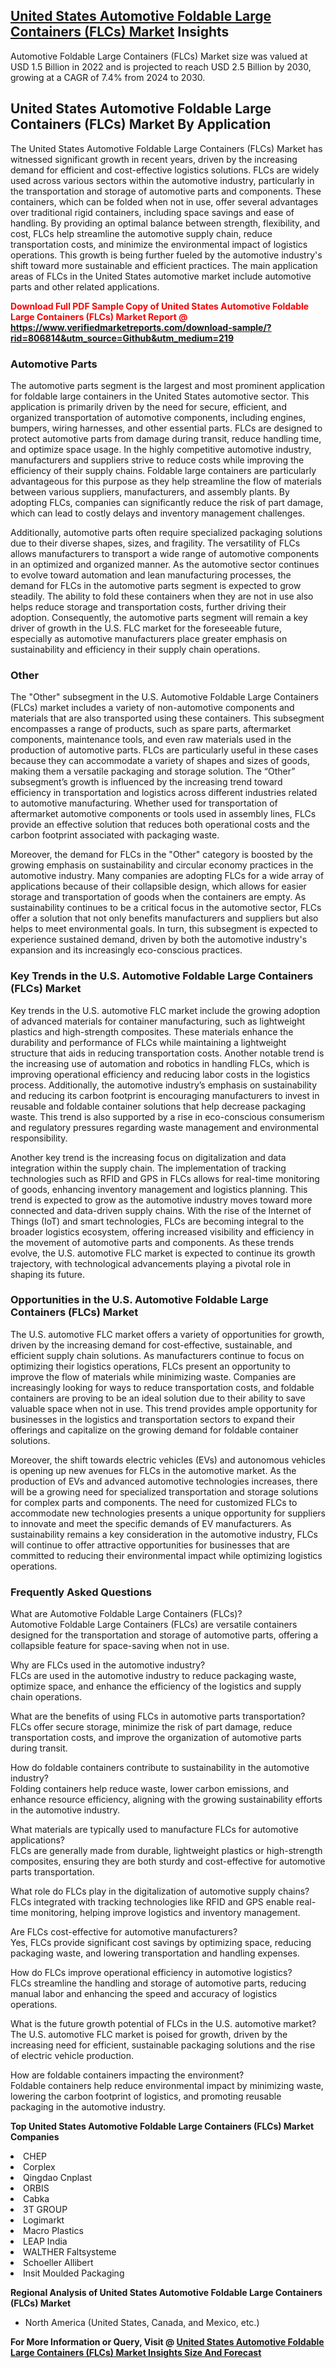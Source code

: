 <h2><a href="https://www.verifiedmarketreports.com/download-sample/?rid=806814&amp;utm_source=Github&amp;utm_medium=219" target="_blank">United States Automotive Foldable Large Containers (FLCs) Market</a> Insights</h2><p>Automotive Foldable Large Containers (FLCs) Market size was valued at USD 1.5 Billion in 2022 and is projected to reach USD 2.5 Billion by 2030, growing at a CAGR of 7.4% from 2024 to 2030.</p><p><h2>United States Automotive Foldable Large Containers (FLCs) Market By Application</h2> <p>The United States Automotive Foldable Large Containers (FLCs) Market has witnessed significant growth in recent years, driven by the increasing demand for efficient and cost-effective logistics solutions. FLCs are widely used across various sectors within the automotive industry, particularly in the transportation and storage of automotive parts and components. These containers, which can be folded when not in use, offer several advantages over traditional rigid containers, including space savings and ease of handling. By providing an optimal balance between strength, flexibility, and cost, FLCs help streamline the automotive supply chain, reduce transportation costs, and minimize the environmental impact of logistics operations. This growth is being further fueled by the automotive industry's shift toward more sustainable and efficient practices. The main application areas of FLCs in the United States automotive market include automotive parts and other related applications. <strong><p><span class=""><span style="color: #ff0000;"><strong>Download Full PDF Sample Copy of United States Automotive Foldable Large Containers (FLCs) Market Report</strong> @ </span><a href="https://www.verifiedmarketreports.com/download-sample/?rid=806814&amp;utm_source=Github&amp;utm_medium=219" target="_blank">https://www.verifiedmarketreports.com/download-sample/?rid=806814&amp;utm_source=Github&amp;utm_medium=219</a></span></p></strong></p> <h3>Automotive Parts</h3> <p>The automotive parts segment is the largest and most prominent application for foldable large containers in the United States automotive sector. This application is primarily driven by the need for secure, efficient, and organized transportation of automotive components, including engines, bumpers, wiring harnesses, and other essential parts. FLCs are designed to protect automotive parts from damage during transit, reduce handling time, and optimize space usage. In the highly competitive automotive industry, manufacturers and suppliers strive to reduce costs while improving the efficiency of their supply chains. Foldable large containers are particularly advantageous for this purpose as they help streamline the flow of materials between various suppliers, manufacturers, and assembly plants. By adopting FLCs, companies can significantly reduce the risk of part damage, which can lead to costly delays and inventory management challenges.</p> <p>Additionally, automotive parts often require specialized packaging solutions due to their diverse shapes, sizes, and fragility. The versatility of FLCs allows manufacturers to transport a wide range of automotive components in an optimized and organized manner. As the automotive sector continues to evolve toward automation and lean manufacturing processes, the demand for FLCs in the automotive parts segment is expected to grow steadily. The ability to fold these containers when they are not in use also helps reduce storage and transportation costs, further driving their adoption. Consequently, the automotive parts segment will remain a key driver of growth in the U.S. FLC market for the foreseeable future, especially as automotive manufacturers place greater emphasis on sustainability and efficiency in their supply chain operations.</p> <h3>Other</h3> <p>The "Other" subsegment in the U.S. Automotive Foldable Large Containers (FLCs) market includes a variety of non-automotive components and materials that are also transported using these containers. This subsegment encompasses a range of products, such as spare parts, aftermarket components, maintenance tools, and even raw materials used in the production of automotive parts. FLCs are particularly useful in these cases because they can accommodate a variety of shapes and sizes of goods, making them a versatile packaging and storage solution. The “Other” subsegment’s growth is influenced by the increasing trend toward efficiency in transportation and logistics across different industries related to automotive manufacturing. Whether used for transportation of aftermarket automotive components or tools used in assembly lines, FLCs provide an effective solution that reduces both operational costs and the carbon footprint associated with packaging waste.</p> <p>Moreover, the demand for FLCs in the "Other" category is boosted by the growing emphasis on sustainability and circular economy practices in the automotive industry. Many companies are adopting FLCs for a wide array of applications because of their collapsible design, which allows for easier storage and transportation of goods when the containers are empty. As sustainability continues to be a critical focus in the automotive sector, FLCs offer a solution that not only benefits manufacturers and suppliers but also helps to meet environmental goals. In turn, this subsegment is expected to experience sustained demand, driven by both the automotive industry's expansion and its increasingly eco-conscious practices.</p> <h3>Key Trends in the U.S. Automotive Foldable Large Containers (FLCs) Market</h3> <p>Key trends in the U.S. automotive FLC market include the growing adoption of advanced materials for container manufacturing, such as lightweight plastics and high-strength composites. These materials enhance the durability and performance of FLCs while maintaining a lightweight structure that aids in reducing transportation costs. Another notable trend is the increasing use of automation and robotics in handling FLCs, which is improving operational efficiency and reducing labor costs in the logistics process. Additionally, the automotive industry’s emphasis on sustainability and reducing its carbon footprint is encouraging manufacturers to invest in reusable and foldable container solutions that help decrease packaging waste. This trend is also supported by a rise in eco-conscious consumerism and regulatory pressures regarding waste management and environmental responsibility.</p> <p>Another key trend is the increasing focus on digitalization and data integration within the supply chain. The implementation of tracking technologies such as RFID and GPS in FLCs allows for real-time monitoring of goods, enhancing inventory management and logistics planning. This trend is expected to grow as the automotive industry moves toward more connected and data-driven supply chains. With the rise of the Internet of Things (IoT) and smart technologies, FLCs are becoming integral to the broader logistics ecosystem, offering increased visibility and efficiency in the movement of automotive parts and components. As these trends evolve, the U.S. automotive FLC market is expected to continue its growth trajectory, with technological advancements playing a pivotal role in shaping its future.</p> <h3>Opportunities in the U.S. Automotive Foldable Large Containers (FLCs) Market</h3> <p>The U.S. automotive FLC market offers a variety of opportunities for growth, driven by the increasing demand for cost-effective, sustainable, and efficient supply chain solutions. As manufacturers continue to focus on optimizing their logistics operations, FLCs present an opportunity to improve the flow of materials while minimizing waste. Companies are increasingly looking for ways to reduce transportation costs, and foldable containers are proving to be an ideal solution due to their ability to save valuable space when not in use. This trend provides ample opportunity for businesses in the logistics and transportation sectors to expand their offerings and capitalize on the growing demand for foldable container solutions.</p> <p>Moreover, the shift towards electric vehicles (EVs) and autonomous vehicles is opening up new avenues for FLCs in the automotive market. As the production of EVs and advanced automotive technologies increases, there will be a growing need for specialized transportation and storage solutions for complex parts and components. The need for customized FLCs to accommodate new technologies presents a unique opportunity for suppliers to innovate and meet the specific demands of EV manufacturers. As sustainability remains a key consideration in the automotive industry, FLCs will continue to offer attractive opportunities for businesses that are committed to reducing their environmental impact while optimizing logistics operations.</p> <h3>Frequently Asked Questions</h3> <p>What are Automotive Foldable Large Containers (FLCs)?<br>Automotive Foldable Large Containers (FLCs) are versatile containers designed for the transportation and storage of automotive parts, offering a collapsible feature for space-saving when not in use.</p> <p>Why are FLCs used in the automotive industry?<br>FLCs are used in the automotive industry to reduce packaging waste, optimize space, and enhance the efficiency of the logistics and supply chain operations.</p> <p>What are the benefits of using FLCs in automotive parts transportation?<br>FLCs offer secure storage, minimize the risk of part damage, reduce transportation costs, and improve the organization of automotive parts during transit.</p> <p>How do foldable containers contribute to sustainability in the automotive industry?<br>Folding containers help reduce waste, lower carbon emissions, and enhance resource efficiency, aligning with the growing sustainability efforts in the automotive industry.</p> <p>What materials are typically used to manufacture FLCs for automotive applications?<br>FLCs are generally made from durable, lightweight plastics or high-strength composites, ensuring they are both sturdy and cost-effective for automotive parts transportation.</p> <p>What role do FLCs play in the digitalization of automotive supply chains?<br>FLCs integrated with tracking technologies like RFID and GPS enable real-time monitoring, helping improve logistics and inventory management.</p> <p>Are FLCs cost-effective for automotive manufacturers?<br>Yes, FLCs provide significant cost savings by optimizing space, reducing packaging waste, and lowering transportation and handling expenses.</p> <p>How do FLCs improve operational efficiency in automotive logistics?<br>FLCs streamline the handling and storage of automotive parts, reducing manual labor and enhancing the speed and accuracy of logistics operations.</p> <p>What is the future growth potential of FLCs in the U.S. automotive market?<br>The U.S. automotive FLC market is poised for growth, driven by the increasing need for efficient, sustainable packaging solutions and the rise of electric vehicle production.</p> <p>How are foldable containers impacting the environment?<br>Foldable containers help reduce environmental impact by minimizing waste, lowering the carbon footprint of logistics, and promoting reusable packaging in the automotive industry.</p> </p><p><strong>Top United States Automotive Foldable Large Containers (FLCs) Market Companies</strong></p><div data-test-id=""><p><li>CHEP</li><li> Corplex</li><li> Qingdao Cnplast</li><li> ORBIS</li><li> Cabka</li><li> 3T GROUP</li><li> Logimarkt</li><li> Macro Plastics</li><li> LEAP India</li><li> WALTHER Faltsysteme</li><li> Schoeller Allibert</li><li> Insit Moulded Packaging</li></p><div><strong>Regional Analysis of&nbsp;United States Automotive Foldable Large Containers (FLCs) Market</strong></div><ul><li dir="ltr"><p dir="ltr">North America&nbsp;(United States, Canada, and Mexico, etc.)</p></li></ul><p><strong>For More Information or Query, Visit @&nbsp;</strong><strong><a href="https://www.verifiedmarketreports.com/product/automotive-foldable-large-containers-flcs-market/?utm_source=Github&amp;utm_medium=219" target="_blank">United States Automotive Foldable Large Containers (FLCs) Market Insights Size And Forecast</a></strong></p></div>
